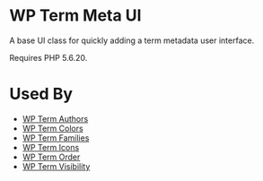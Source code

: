 # WP Term Meta UI

A base UI class for quickly adding a term metadata user interface.

Requires PHP 5.6.20.

# Used By
* [WP Term Authors](https://wordpress.org/plugins/wp-term-authors/ "Authors for categories, tags, and other taxonomy terms.")
* [WP Term Colors](https://wordpress.org/plugins/wp-term-colors/ "Pretty colors for categories, tags, and other taxonomy terms.")
* [WP Term Families](https://wordpress.org/plugins/wp-term-families/ "Families for categories, tags, and other taxonomy terms.")
* [WP Term Icons](https://wordpress.org/plugins/wp-term-icons/ "Pretty icons for categories, tags, and other taxonomy terms.")
* [WP Term Order](https://wordpress.org/plugins/wp-term-order/ "Sort taxonomy terms, your way.")
* [WP Term Visibility](https://wordpress.org/plugins/wp-term-visibility/ "Visibilities for categories, tags, and other taxonomy terms.")
